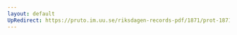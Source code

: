 ```yaml
---
layout: default
UpRedirect: https://pruto.im.uu.se/riksdagen-records-pdf/1871/prot-1871--ak--401/prot-1871--ak--401_011.pdf
---
```

